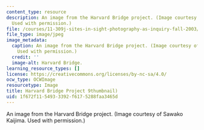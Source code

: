 ```yaml
---
content_type: resource
description: An image from the Harvard Bridge project. (Image courtesy of Sawako Kaijima.
  Used with permission.)
file: /courses/11-309j-sites-in-sight-photography-as-inquiry-fall-2003/1f672f1154933392f6175288faa3465d_11-309jf03-th.jpg
file_type: image/jpeg
image_metadata:
  caption: An image from the Harvard Bridge project. (Image courtesy of Sawako Kaijima.
    Used with permission.)
  credit: ''
  image-alt: Harvard Bridge.
learning_resource_types: []
license: https://creativecommons.org/licenses/by-nc-sa/4.0/
ocw_type: OCWImage
resourcetype: Image
title: Harvard Bridge Project 9thumbnail)
uid: 1f672f11-5493-3392-f617-5288faa3465d
---
```

An image from the Harvard Bridge project. (Image courtesy of Sawako Kaijima. Used with permission.)